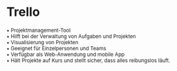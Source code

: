 # Trello

<p style='text-align: left;'> 
<small>• Projektmanagement-Tool </small> <br>
<small>• Hilft bei der Verwaltung von Aufgaben und Projekten </small> <br>
<small>• Visualisierung von Projekten </small> <br>
<small>• Geeignet für Einzelpersonen und Teams </small> <br>
<small>• Verfügbar als Web-Anwendung und mobile App </small> <br>
<small>• Hält Projekte auf Kurs und stellt sicher, dass alles reibungslos läuft. </small> <br>
</p>
